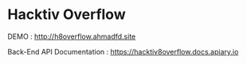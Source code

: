 # Hacktiv Overflow

DEMO : http://h8overflow.ahmadfd.site

Back-End API Documentation : https://hacktiv8overflow.docs.apiary.io